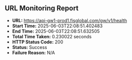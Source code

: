 ## URL Monitoring Report

- **URL:** https://api-gw1-prod1.fisglobal.com/gw/v1/health
- **Start Time:** 2025-06-03T22:08:51.402483
- **End Time:** 2025-06-03T22:08:51.632505
- **Total Time Taken:** 0.230022 seconds
- **HTTP Status Code:** 200
- **Status:** Success
- **Failure Reason:** N/A
